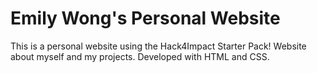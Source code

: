 # Emily Wong's Personal Website
This is a personal website using the Hack4Impact Starter Pack!
Website about myself and my projects. Developed with HTML and CSS.
